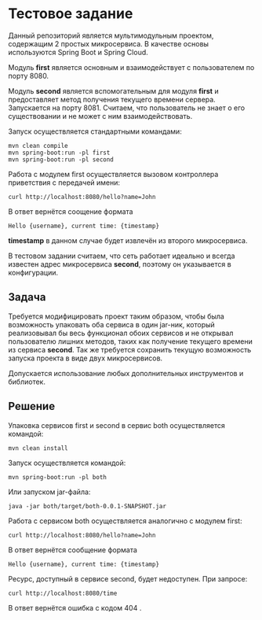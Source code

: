 # Тестовое задание

Данный репозиторий является мультимодульным проектом, содержащим 2 простых микросервиса. В качестве основы используются
Spring Boot и Spring Cloud.

Модуль **first** является основным и взаимодействует с пользователем по порту 8080.

Модуль **second** является вспомогательным для модуля **first** и предоставляет метод получения текущего времени 
сервера. Запускается на порту 8081. Считаем, что пользователь не знает о его существовании и не может с ним 
взаимодействовать.

Запуск осуществляется стандартными командами:
```
mvn clean compile
mvn spring-boot:run -pl first
mvn spring-boot:run -pl second
```

Работа с модулем first осуществляется вызовом контроллера приветствия с передачей имени:
```
curl http://localhost:8080/hello?name=John
```

В ответ вернётся соощение формата 
```
Hello {username}, current time: {timestamp}
```

**timestamp** в данном случае будет извлечён из второго микросервиса.

В тестовом задании считаем, что сеть работает идеально и всегда известен адрес микросервиса **second**, поэтому он 
указывается в конфигурации.

## Задача

Требуется модифицировать проект таким образом, чтобы была возможность упаковать оба сервиса в один jar-ник, который 
реализовывал бы весь функционал обоих сервисов и не открывал пользователю лишних методов, таких как получение текущего 
времени из сервиса **second**. Так же требуется сохранить текущую возможность запуска проекта в виде двух микросервисов.

Допускается использование любых дополнительных инструментов и библиотек.

## Решение

Упаковка сервисов first и second в сервис both осуществляется командой:
```
mvn clean install
```

Запуск осуществляется командой:
```
mvn spring-boot:run -pl both
```

Или запуском jar-файла:
```
java -jar both/target/both-0.0.1-SNAPSHOT.jar
```

Работа с сервисом both осуществляется аналогично с модулем first:
```
curl http://localhost:8080/hello?name=John
```

В ответ вернётся сообщение формата 
```
Hello {username}, current time: {timestamp}
```

Ресурс, доступный в сервисе second, будет недоступен.
При запросе:
```
curl http://localhost:8080/time
```

В ответ вернётся ошибка с кодом 404 .